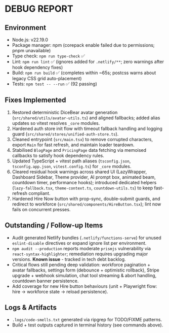# DEBUG REPORT

## Environment

- Node.js: v22.19.0
- Package manager: npm (corepack enable failed due to permissions; pnpm unavailable)
- Type check: `npm run type-check` ✅
- Lint: `npm run lint` ✅ (ignores added for `.netlify/**`; zero warnings after hook dependency fixes)
- Build: `npm run build` ✅ (completes within ~65s; postcss warns about legacy CSS grid auto-placement)
- Tests: `npm test -- --run` ✅ (92 passing)

## Fixes Implemented

1. Restored deterministic DiceBear avatar generation (`src/shared/utils/avatar-utils.ts`) and aligned fallbacks; added alias updates so vitest resolves `_core` modules.
2. Hardened auth store init flow with timeout fallback handling and logging guard (`src/shared/stores/unified-auth-store.ts`).
3. Cleaned entrypoint (`src/main.tsx`) to remove corrupted characters, export `Main` for fast refresh, and maintain loader teardown.
4. Stabilised `BlogPage` and `PricingPage` data fetching via memoised callbacks to satisfy hook dependency rules.
5. Updated TypeScript + vitest path aliases (`tsconfig.json`, `tsconfig.app.json`, `vitest.config.ts`) for `_core` modules.
6. Cleared residual hook warnings across shared UI (LazyWrapper, Dashboard Sidebar, Theme provider, AI prompt box, animated beam, countdown timer, performance hooks); introduced dedicated helpers (`lazy-fallback.tsx`, `theme-context.ts`, `countdown-utils.ts`) to keep fast-refresh compliant.
7. Hardened Hire Now button with prop-sync, double-submit guards, and redirect to workforce (`src/shared/components/HireButton.tsx`); lint now fails on concurrent presses.

## Outstanding / Follow-up Items

- Audit generated Netlify bundles (`.netlify/functions-serve`) for unused `eslint-disable` directives or expand ignore list per environment.
- `npm audit --production` reports moderate `prismjs` vulnerability via `react-syntax-highlighter`; remediation requires upgrading major versions. **Known issue** - tracked in tech debt backlog.
- Critical flows still pending deep validation: workforce pagination + avatar fallbacks, settings form (debounce + optimistic rollback), Stripe upgrade + webhook simulation, chat tool streaming & abort handling, countdown banner persistence.
- Add coverage for new Hire button behaviours (unit + Playwright flow: hire → workforce state → reload persistence).

## Logs & Artifacts

- `.logs/code-smells.txt` generated via ripgrep for TODO/FIXME patterns.
- Build + test outputs captured in terminal history (see commands above).
